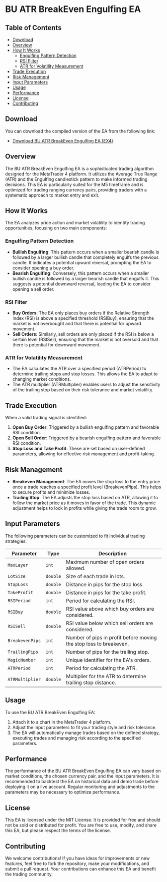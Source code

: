 # BU ATR BreakEven Engulfing EA

## Table of Contents
- [Download](#download)
- [Overview](#overview)
- [How It Works](#how-it-works)
  - [Engulfing Pattern Detection](#engulfing-pattern-detection)
  - [RSI Filter](#rsi-filter)
  - [ATR for Volatility Measurement](#atr-for-volatility-measurement)
- [Trade Execution](#trade-execution)
- [Risk Management](#risk-management)
- [Input Parameters](#input-parameters)
- [Usage](#usage)
- [Performance](#performance)
- [License](#license)
- [Contributing](#contributing)

## Download
You can download the compiled version of the EA from the following link:

- [Download BU ATR BreakEven Engulfing EA (EX4)](https://github.com/syarief02/BU_ATR_Breakeven_Engulfing/raw/refs/heads/main/BU_ATR_Breakeven_Engulfing.ex4)

## Overview
The BU ATR BreakEven Engulfing EA is a sophisticated trading algorithm designed for the MetaTrader 4 platform. It utilizes the Average True Range (ATR) and the Engulfing candlestick pattern to make informed trading decisions. This EA is particularly suited for the M5 timeframe and is optimized for trading ranging currency pairs, providing traders with a systematic approach to market entry and exit.

## How It Works
The EA analyzes price action and market volatility to identify trading opportunities, focusing on two main components:

### Engulfing Pattern Detection
- **Bullish Engulfing**: This pattern occurs when a smaller bearish candle is followed by a larger bullish candle that completely engulfs the previous candle. It indicates a potential upward reversal, prompting the EA to consider opening a buy order.
- **Bearish Engulfing**: Conversely, this pattern occurs when a smaller bullish candle is followed by a larger bearish candle that engulfs it. This suggests a potential downward reversal, leading the EA to consider opening a sell order.

### RSI Filter
- **Buy Orders**: The EA only places buy orders if the Relative Strength Index (RSI) is above a specified threshold (RSIBuy), ensuring that the market is not overbought and that there is potential for upward movement.
- **Sell Orders**: Similarly, sell orders are only placed if the RSI is below a certain level (RSISell), ensuring that the market is not oversold and that there is potential for downward movement.

### ATR for Volatility Measurement
- The EA calculates the ATR over a specified period (ATRPeriod) to determine trailing stops and stop losses. This allows the EA to adapt to changing market conditions.
- The ATR multiplier (ATRMultiplier) enables users to adjust the sensitivity of the trailing stop based on their risk tolerance and market volatility.

## Trade Execution
When a valid trading signal is identified:
1. **Open Buy Order**: Triggered by a bullish engulfing pattern and favorable RSI condition.
2. **Open Sell Order**: Triggered by a bearish engulfing pattern and favorable RSI condition.
3. **Stop Loss and Take Profit**: These are set based on user-defined parameters, allowing for effective risk management and profit-taking.

## Risk Management
- **Breakeven Management**: The EA moves the stop loss to the entry price once a trade reaches a specified profit level (BreakevenPips). This helps to secure profits and minimize losses.
- **Trailing Stop**: The EA adjusts the stop loss based on ATR, allowing it to follow the market price as it moves in favor of the trade. This dynamic adjustment helps to lock in profits while giving the trade room to grow.

## Input Parameters
The following parameters can be customized to fit individual trading strategies:

| Parameter       | Type    | Description                                                                 |
|------------------|---------|-----------------------------------------------------------------------------|
| `MaxLayer`       | `int`   | Maximum number of open orders allowed.                                      |
| `LotSize`        | `double`| Size of each trade in lots.                                                |
| `StopLoss`       | `double`| Distance in pips for the stop loss.                                        |
| `TakeProfit`     | `double`| Distance in pips for the take profit.                                      |
| `RSIPeriod`      | `int`   | Period for calculating the RSI.                                            |
| `RSIBuy`         | `double`| RSI value above which buy orders are considered.                           |
| `RSISell`        | `double`| RSI value below which sell orders are considered.                          |
| `BreakevenPips`  | `int`   | Number of pips in profit before moving the stop loss to breakeven.        |
| `TrailingPips`   | `int`   | Number of pips for the trailing stop.                                      |
| `MagicNumber`    | `int`   | Unique identifier for the EA's orders.                                     |
| `ATRPeriod`      | `int`   | Period for calculating the ATR.                                            |
| `ATRMultiplier`   | `double`| Multiplier for the ATR to determine trailing stop distance.                |

## Usage
To use the BU ATR BreakEven Engulfing EA:
1. Attach it to a chart in the MetaTrader 4 platform.
2. Adjust the input parameters to fit your trading style and risk tolerance.
3. The EA will automatically manage trades based on the defined strategy, executing trades and managing risk according to the specified parameters.

## Performance
The performance of the BU ATR BreakEven Engulfing EA can vary based on market conditions, the chosen currency pair, and the input parameters. It is recommended to backtest the EA on historical data and demo trade before deploying it on a live account. Regular monitoring and adjustments to the parameters may be necessary to optimize performance.

## License
This EA is licensed under the MIT License. It is provided for free and should not be sold or distributed for profit. You are free to use, modify, and share this EA, but please respect the terms of the license.

## Contributing
We welcome contributions! If you have ideas for improvements or new features, feel free to fork the repository, make your modifications, and submit a pull request. Your contributions can enhance this EA and benefit the trading community.